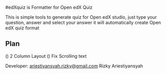 #edXquiz is Formatter for Open edX Quiz

This is simple tools to generate quiz for Open edX studio, just type your question, answer and select your answer it will automatically create Open edX quiz format

## Plan
() 2 Column Layout
() Fix Scrolling text

Developer: <ariestiyansyah.rizky@gmail.com> Rizky Ariestiyansyah
